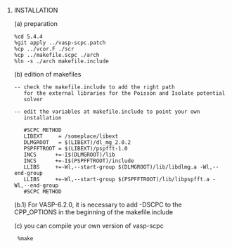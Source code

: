 1. INSTALLATION

    (a) preparation

       %cd 5.4.4
       %git apply ../vasp-scpc.patch
       %cp ../vcor.F ./scr
       %cp ../makefile.scpc ./arch
       %ln -s ./arch makefile.include

    (b) edition of makefiles

       -- check the makefile.include to add the right path
          for the external libraries for the Poisson and Isolate potential
          solver

       -- edit the variables at makefile.include to point your own
          installation

          #SCPC METHOD
          LIBEXT     = /someplace/libext
          DLMGROOT   = $(LIBEXT)/dl_mg_2.0.2
          PSPFFTROOT = $(LIBEXT)/pspfft-1.0
          INCS      +=-I$(DLMGROOT)/lib
          INCS      +=-I$(PSPFFTROOT)/include
          LLIBS     +=-Wl,--start-group $(DLMGROOT)/lib/libdlmg.a -Wl,--end-group
          LLIBS     +=-Wl,--start-group $(PSPFFTROOT)/lib/libpspfft.a -Wl,--end-group
          #SCPC METHOD

      (b.1) For VASP-6.2.0, it is necessary to add -DSCPC to the CPP_OPTIONS in the
            beginning of the makefile.include 
         
    (c) you can compile your own version of vasp-scpc

        %make

